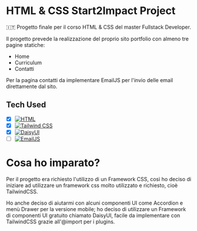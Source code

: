 # HTML & CSS Start2Impact Project

🇮🇹 Progetto finale per il corso HTML & CSS del master Fullstack Developer.

Il progetto prevede la realizzazione del proprio sito portfolio con almeno tre pagine statiche:

- Home
- Curriculum
- Contatti

Per la pagina contatti da implementare EmailJS per l'invio delle email direttamente dal sito.

## Tech Used

- [x] [![HTML](https://img.shields.io/badge/HTML-%23E34F26.svg?logo=html5&logoColor=white)](#)
- [x] [![Tailwind CSS](https://img.shields.io/badge/Tailwind%20CSS-%2338B2AC.svg?logo=tailwind-css&logoColor=white)](#)
- [x] [![DaisyUI](https://img.shields.io/badge/DaisyUI-5A0EF8?logo=daisyui&logoColor=fff)](#)
- [ ] [![EmailJS](https://img.shields.io/badge/EmailJS-ff8434?logo=emailjs&logoColor=fff)](#)

# Cosa ho imparato?

Per il progetto era richiesto l'utilizzo di un Framework CSS, così ho deciso di iniziare ad utilizzare un framework css molto utilizzato e richiesto, cioè TailwindCSS.

Ho anche deciso di aiutarmi con alcuni componenti UI come Accordion e menù Drawer per la versione mobile; ho deciso di utilizzare un Framework di componenti UI gratuito chiamato DaisyUI, facile da implementare con TailwindCSS grazie all'@import per i plugins.

